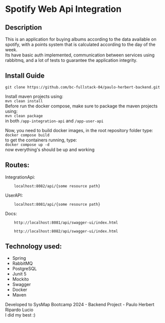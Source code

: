 #  Spotify Web Api Integration
## Description
This is an application for buying albums according to the data available on spotify, 
with a points system that is calculated according to the day of the week.   
Its have basic auth implemented, communication between services using rabbitmq, and a lot of tests to guarantee the application integrity.
## Install Guide
`git clone https://github.com/bc-fullstack-04/paulo-herbert-backend.git`

Install maven projects using:  
`mvn clean install`  
Before run the docker compose, make sure to package the maven projects using:  
`mvn clean package`    
in both `/app-integration-api` and `/app-user-api`  

Now, you need to build docker images, in the root repository folder type:  
`docker compose build `  
to get the containers running, type:  
`docker compose up -d`  
now everything's should be up and working
## Routes:
IntegrationApi:
```http request
    localhost:8082/api/{some resource path}
```
 UserAPI:
```http request
    localhost:8081/api/{some resource path}
```
 Docs:
```http request
    http://localhost:8081/api/swagger-ui/index.html
```
```http request
    http://localhost:8082/api/swagger-ui/index.html
```
## Technology used:
+ Spring
+ RabbitMQ
+ PostgreSQL
+ Junit 5
+ Mockito
+ Swagger
+ Docker
+ Maven  

Developed to SysMap Bootcamp 2024 - Backend Project - Paulo Herbert Ripardo Lucio  
I did my best :)
